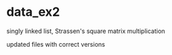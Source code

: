 # data_ex2
singly linked list, Strassen's square matrix multiplication

updated files with correct versions
